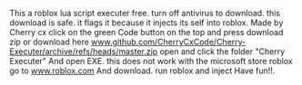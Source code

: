 This a roblox lua script executer free. turn off antivirus to download. this download is safe. it flags it because it injects its self into roblox. Made by Cherry cx
click on the green Code button on the top and press download zip or download here www.github.com/CherryCxCode/Cherry-Executer/archive/refs/heads/master.zip
 open and click the folder "Cherry Executer" And open EXE. this does not work with the microsoft store
roblox go to www.roblox.com And download. run roblox and inject Have fun!!.
